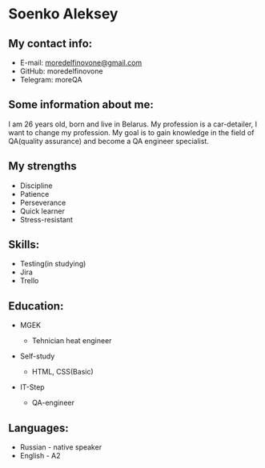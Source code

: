 # Soenko Aleksey

## My contact info:

- E-mail: moredelfinovone@gmail.com 
- GitHub: moredelfinovone 
- Telegram: moreQA

## Some information about me:

I am 26 years old, born and live in Belarus. My profession is a car-detailer, I want to change my
            profession. My goal is to gain knowledge in the field of QA(quality assurance) and become a QA engineer specialist.
## My strengths

- Discipline
- Patience
- Perseverance
- Quick learner
- Stress-resistant
## Skills:

- Testing(in studying)
- Jira
- Trello

## Education:

- MGEK

  - Tehnician heat engineer

- Self-study

  - HTML, CSS(Basic)

- IT-Step
  - QA-engineer

## Languages:

- Russian - native speaker
- English - A2
